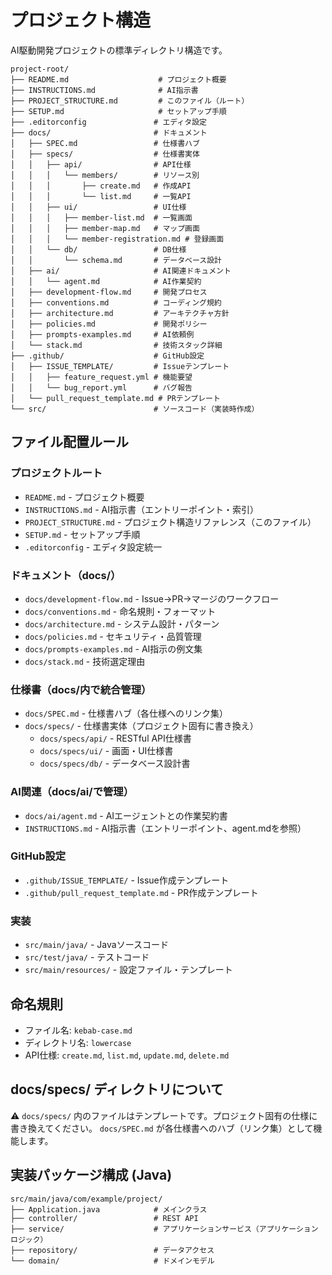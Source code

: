 # プロジェクト構造

AI駆動開発プロジェクトの標準ディレクトリ構造です。

```
project-root/
├── README.md                    # プロジェクト概要
├── INSTRUCTIONS.md              # AI指示書
├── PROJECT_STRUCTURE.md         # このファイル（ルート）
├── SETUP.md                     # セットアップ手順
├── .editorconfig               # エディタ設定
├── docs/                       # ドキュメント
│   ├── SPEC.md                 # 仕様書ハブ
│   ├── specs/                  # 仕様書実体
│   │   ├── api/                # API仕様
│   │   │   └── members/        # リソース別
│   │   │       ├── create.md   # 作成API
│   │   │       └── list.md     # 一覧API
│   │   ├── ui/                 # UI仕様
│   │   │   ├── member-list.md  # 一覧画面
│   │   │   ├── member-map.md   # マップ画面
│   │   │   └── member-registration.md # 登録画面
│   │   └── db/                 # DB仕様
│   │       └── schema.md       # データベース設計
│   ├── ai/                     # AI関連ドキュメント
│   │   └── agent.md            # AI作業契約
│   ├── development-flow.md     # 開発プロセス
│   ├── conventions.md          # コーディング規約
│   ├── architecture.md         # アーキテクチャ方針
│   ├── policies.md             # 開発ポリシー
│   ├── prompts-examples.md     # AI依頼例
│   └── stack.md                # 技術スタック詳細
├── .github/                    # GitHub設定
│   ├── ISSUE_TEMPLATE/         # Issueテンプレート
│   │   ├── feature_request.yml # 機能要望
│   │   └── bug_report.yml      # バグ報告
│   └── pull_request_template.md # PRテンプレート
└── src/                        # ソースコード（実装時作成）
```

## ファイル配置ルール

### プロジェクトルート
- `README.md` - プロジェクト概要
- `INSTRUCTIONS.md` - AI指示書（エントリーポイント・索引）
- `PROJECT_STRUCTURE.md` - プロジェクト構造リファレンス（このファイル）
- `SETUP.md` - セットアップ手順
- `.editorconfig` - エディタ設定統一

### ドキュメント（docs/）
- `docs/development-flow.md` - Issue→PR→マージのワークフロー
- `docs/conventions.md` - 命名規則・フォーマット
- `docs/architecture.md` - システム設計・パターン
- `docs/policies.md` - セキュリティ・品質管理
- `docs/prompts-examples.md` - AI指示の例文集
- `docs/stack.md` - 技術選定理由

### 仕様書（docs/内で統合管理）
- `docs/SPEC.md` - 仕様書ハブ（各仕様へのリンク集）
- `docs/specs/` - 仕様書実体（プロジェクト固有に書き換え）
  - `docs/specs/api/` - RESTful API仕様書
  - `docs/specs/ui/` - 画面・UI仕様書
  - `docs/specs/db/` - データベース設計書

### AI関連（docs/ai/で管理）
- `docs/ai/agent.md` - AIエージェントとの作業契約書
- `INSTRUCTIONS.md` - AI指示書（エントリーポイント、agent.mdを参照）

### GitHub設定
- `.github/ISSUE_TEMPLATE/` - Issue作成テンプレート
- `.github/pull_request_template.md` - PR作成テンプレート

### 実装
- `src/main/java/` - Javaソースコード
- `src/test/java/` - テストコード
- `src/main/resources/` - 設定ファイル・テンプレート

## 命名規則
- ファイル名: `kebab-case.md`
- ディレクトリ名: `lowercase`
- API仕様: `create.md`, `list.md`, `update.md`, `delete.md`

## docs/specs/ ディレクトリについて
⚠️ `docs/specs/` 内のファイルはテンプレートです。プロジェクト固有の仕様に書き換えてください。
`docs/SPEC.md` が各仕様書へのハブ（リンク集）として機能します。

## 実装パッケージ構成 (Java)
```
src/main/java/com/example/project/
├── Application.java            # メインクラス
├── controller/                 # REST API
├── service/                    # アプリケーションサービス（アプリケーションロジック）
├── repository/                 # データアクセス
└── domain/                     # ドメインモデル
```